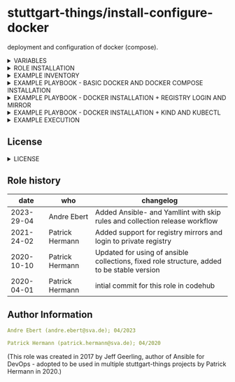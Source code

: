stuttgart-things/install-configure-docker
=========================================

deployment and configuration of docker (compose).

<details><summary>VARIABLES</summary>

* `set_proxy` - Set on true to generate http-proxy.conf (default:false)
* `add_registry_mirrors` - Set on true to Configure daemon.json (default:false)
* `login_into_private_registry` - Set on true to install python packages and to log into a private registry (default:false)
* `install_kind` - Set on true to install Kind and Kubectl (default:false)
* `docker_install_compose` - Set on true/false to (not) install docker compose

</details>

<details><summary>ROLE INSTALLATION</summary>

installs role and all of it's dependencies w/:

```bash
cat <<EOF > /tmp/requirements.yaml
---
roles:
- src: https://github.com/stuttgart-things/install-configure-docker.git
  version: 2024-04-29
  scm: git
- src: https://github.com/stuttgart-things/install-requirements.git
  scm: git

collections:
- name: community.general
  version: 8.6.0
- name: community.docker
  version: 3.9.0
EOF

ansible-galaxy install -r /tmp/requirements.yaml --force
ansible-galaxy collection install -r /tmp/requirements.yaml --force
rm -rf /tmp/requirements.yaml
```

</details>

<details><summary>EXAMPLE INVENTORY</summary>

```bash
cat <<EOF > inventory
[appserver]
1.2.3.4 ansible_user=sthings
EOF
```

</details>

<details><summary>EXAMPLE PLAYBOOK - BASIC DOCKER AND DOCKER COMPOSE INSTALLATION</summary>

```yaml
cat <<EOF > install-configure-docker.yaml
---
- hosts: "{{ target_host | default('all') }}"
  become: true
  
  vars:
    docker_install_compose: true
    docker_version: '' # leave empty for latest version or set e.g. '=5:23.0.6-1~ubuntu.23.04~lunar'

  roles:
    - install-configure-docker
EOF
```

</details>

<details><summary>EXAMPLE PLAYBOOK - DOCKER INSTALLATION + REGISTRY LOGIN AND MIRROR</summary>

```yaml
cat <<EOF > install-configure-docker.yaml
---
- hosts: "{{ target_host | default('all') }}"
  become: true

  vars:
    docker_install_compose: true 
    docker_version: '' # leave empty for latest version or set e.g. '=5:23.0.6-1~ubuntu.23.04~lunar'

    add_registry_mirrors: true
    registry_mirrors:
      - https://harbor.tiab.labda.sva.de
      - https://harbor.labul.sva.de

    vault_url: "{{ lookup('env','VAULT_URL') }}"
    vault_token: "{{ lookup('env','VAULT_TOKEN') }}"

    login_into_private_registry: true
    private_registry_url: "{{ lookup('community.hashi_vault.hashi_vault', 'secret=harbor/data/harbor validate_certs=false token={{vault_token}} url={{vault_url}}')['url'] }}"
    private_registry_user: "{{ lookup('community.hashi_vault.hashi_vault', 'secret=harbor/data/harbor validate_certs=false token={{vault_token}} url={{vault_url}}')['user'] }}"
    private_registry_password: "{{ lookup('community.hashi_vault.hashi_vault', 'secret=harbor/data/harbor validate_certs=false token={{vault_token}} url={{vault_url}}')['password'] }}"

  roles:
    - install-configure-docker
EOF
```

</details>

<details><summary>EXAMPLE PLAYBOOK - DOCKER INSTALLATION + KIND AND KUBECTL</summary>

```yaml
cat <<EOF > install-configure-docker.yaml
---
- hosts: "{{ target_host | default('all') }}"
  become: true

  vars:
    docker_install_compose: true 
    docker_version: '' # leave empty for latest version or set e.g. '=5:23.0.6-1~ubuntu.23.04~lunar'

    install_kind: true
    kind_version: 0.22.0
    kubectl_version: 1.30.0

  roles:
    - install-configure-docker
EOF
```

</details>

<details><summary>EXAMPLE EXECUTION</summary>

```bash
ansible-playbook -i inventory install-configure-docker.yaml -vv
```

</details>

## License
<details><summary>LICENSE</summary>

Copyright 2020 patrick hermann.

Licensed under the Apache License, Version 2.0 (the "License");
you may not use this file except in compliance with the License.
You may obtain a copy of the License at

    http://www.apache.org/licenses/LICENSE-2.0

Unless required by applicable law or agreed to in writing, software
distributed under the License is distributed on an "AS IS" BASIS,
WITHOUT WARRANTIES OR CONDITIONS OF ANY KIND, either express or implied.
See the License for the specific language governing permissions and
limitations under the License.
</details>

Role history
----------------
| date  | who | changelog |
|---|---|---|
|2023-29-04   | Andre Ebert | Added Ansible- and Yamllint with skip rules and collection release workflow
|2021-24-02   | Patrick Hermann | Added support for registry mirrors and login to private registry
|2020-10-10   | Patrick Hermann | Updated for using of ansible collections, fixed role structure, added to be stable version
|2020-04-01  | Patrick Hermann | intial commit for this role in codehub

Author Information
------------------

```yaml
Andre Ebert (andre.ebert@sva.de); 04/2023

Patrick Hermann (patrick.hermann@sva.de); 04/2020
```

(This role was created in 2017 by Jeff Geerling, author of Ansible for DevOps - adopted to be used in multiple stuttgart-things projects by Patrick Hermann in 2020.)
